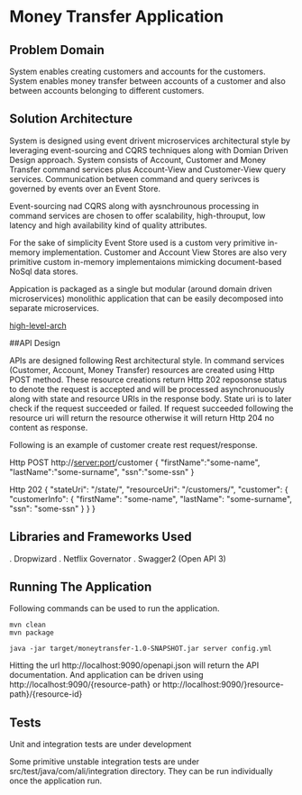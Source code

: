 # Money Transfer Application

## Problem Domain
System enables creating customers and accounts for the customers. 
System enables money transfer between accounts of a customer and also between accounts belonging to different customers.

## Solution Architecture
System is designed using event drivent microservices architectural style by leveraging event-sourcing and CQRS techniques along with Domian Driven Design approach. 
System consists of Account, Customer and Money Transfer command services plus Account-View and Customer-View query services. Communication between command and query serivces is governed by events over an Event Store. 

Event-sourcing nad CQRS along with aysnchrounous processing in command services are chosen to offer scalability, high-throuput, low latency and high availability kind of quality attributes.

For the sake of simplicity Event Store used is a custom very primitive in-memory implementation. Customer and Account View Stores are also very primitive custom in-memory implementaions mimicking document-based NoSql data stores.

Appication is packaged as a single but modular (around domain driven microservices) monolithic application that can be easily decomposed into separate microservices.

[high-level-arch](docs/high-level-arch.PNG)

##API Design

APIs are designed following Rest architectural style.
In command services (Customer, Account, Money Transfer) resources are created using Http POST method. These resource creations return Http 202 reposonse status to denote the request is accepted and will be processed asynchronuously along with state and resource URIs in the response body. State uri is to later check if the request succeeded or failed. If request succeeded following the resource uri will return the resource otherwise it will return Http 204 no content as response.

Following is an example of customer create rest request/response.

Http POST http://<server:port>/customer
{
	"firstName":"some-name",
	"lastName":"some-surname",
	"ssn":"some-ssn"
}

Http 202
{
    "stateUri": "/state/<state-id>",
    "resourceUri": "/customers/<some-ssn>",
    "customer": {
        "customerInfo": {
            "firstName": "some-name",
            "lastName": "some-surname",
            "ssn": "some-ssn"
        }
    }
}

## Libraries and Frameworks Used
. Dropwizard
. Netflix Governator
. Swagger2 (Open API 3)

## Running The Application

Following commands can be used to run the application.

```
mvn clean
mvn package

```

```
java -jar target/moneytransfer-1.0-SNAPSHOT.jar server config.yml
```

Hitting the url http://localhost:9090/openapi.json will return the API documentation.
And application can be driven using http://localhost:9090/{resource-path} or http://localhost:9090/}resource-path}/{resource-id}


## Tests

Unit and integration tests are under development

Some primitive unstable integration tests are under src/test/java/com/ali/integration directory. They can be run individually once the application run.

